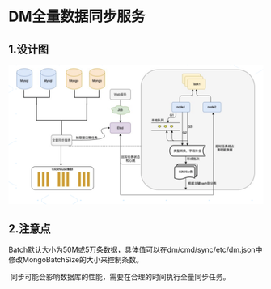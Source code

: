 # DM全量数据同步服务

## 1.设计图

![image-20201129175300510](../doc/image-20201129175300510.png)

## 2.注意点

​	Batch默认大小为50M或5万条数据，具体值可以在dm/cmd/sync/etc/dm.json中修改MongoBatchSize的大小来控制条数。

​	同步可能会影响数据库的性能，需要在合理的时间执行全量同步任务。

